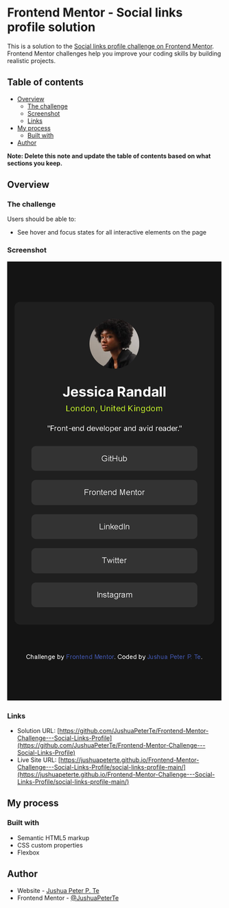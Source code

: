 # Frontend Mentor - Social links profile solution

This is a solution to the [Social links profile challenge on Frontend Mentor](https://www.frontendmentor.io/challenges/social-links-profile-UG32l9m6dQ). Frontend Mentor challenges help you improve your coding skills by building realistic projects. 

## Table of contents

- [Overview](#overview)
  - [The challenge](#the-challenge)
  - [Screenshot](#screenshot)
  - [Links](#links)
- [My process](#my-process)
  - [Built with](#built-with)
- [Author](#author)

**Note: Delete this note and update the table of contents based on what sections you keep.**

## Overview

### The challenge

Users should be able to:

- See hover and focus states for all interactive elements on the page

### Screenshot

![](image.png)

### Links

- Solution URL: [https://github.com/JushuaPeterTe/Frontend-Mentor-Challenge---Social-Links-Profile](https://github.com/JushuaPeterTe/Frontend-Mentor-Challenge---Social-Links-Profile)
- Live Site URL: [https://jushuapeterte.github.io/Frontend-Mentor-Challenge---Social-Links-Profile/social-links-profile-main/](https://jushuapeterte.github.io/Frontend-Mentor-Challenge---Social-Links-Profile/social-links-profile-main/)

## My process

### Built with

- Semantic HTML5 markup
- CSS custom properties
- Flexbox

## Author

- Website - [Jushua Peter P. Te](https://github.com/JushuaPeterTe)
- Frontend Mentor - [@JushuaPeterTe](https://www.frontendmentor.io/profile/JushuaPeterTe)